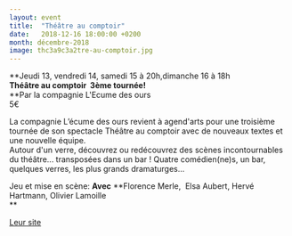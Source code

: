 ```yaml
---
layout: event
title:  "Théâtre au comptoir"
date:   2018-12-16 18:00:00 +0200
month: décembre-2018
image: thc3a9c3a2tre-au-comptoir.jpg
---
```




**Jeudi 13, vendredi 14, samedi 15 à 20h,dimanche 16 à 18h<br /> <strong>Théâtre au comptoir  3ème tournée!<br /> </strong>**Par la compagnie L'Ecume des ours<br /> 5€



La compagnie L’écume des ours revient à agend'arts pour une troisième tournée de son spectacle Théâtre au comptoir avec de nouveaux textes et une nouvelle équipe.<br /> Autour d'un verre, découvrez ou redécouvrez des scènes incontournables du théâtre... transposées dans un bar ! Quatre comédien(ne)s, un bar, quelques verres, les plus grands dramaturges...

Jeu et mise en scène: <b>Avec</b> **Florence Merle,  Elsa Aubert, Hervé Hartmann, Olivier Lamoille  
** 

[Leur site](https://lecumedesours.wixsite.com/lecumedesours)